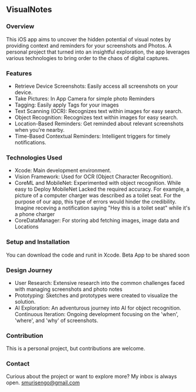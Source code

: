 ## VisualNotes 

### Overview

This iOS app aims to uncover the hidden potential of visual notes by providing context and reminders for your screenshots and Photos. A personal project that turned into an insightful exploration, the app leverages various technologies to bring order to the chaos of digital captures.

### Features

- Retrieve Device Screenshots: Easily access all screenshots on your device.
- Take Pictures: In App Camera for simple photo Reminders
- Tagging: Easily apply Tags for your images
- Text Scanning (OCR): Recognizes text within images for easy search.
- Object Recognition: Recognizes text within images for easy search.
- Location-Based Reminders: Get reminded about relevant screenshots when you're nearby.
- Time-Based Contextual Reminders: Intelligent triggers for timely notifications.

### Technologies Used

- Xcode: Main development environment.
- Vision Framework: Used for OCR (Object Character Recognition).
- CoreML and MobileNet: Experimented with object recognition. While easy to Deploy MobileNet Lacked the required accuracy. For example, a picture of a computer charger was described as a toilet seat. For the purpose of our app, this type of errors would hinder the credibility. Imagine receving a notification saying "Hey this is a toilet seat" while it's a phone charger
- CoreDataManager: For storing abd fetching images, image data and Locations

### Setup and Installation

You can download the code and runit in Xcode. Beta App to be shared soon

### Design Journey

- User Research: Extensive research into the common challenges faced with managing screenshots and photo notes
- Prototyping: Sketches and prototypes were created to visualize the solution.
- AI Exploration: An adventurous journey into AI for object recognition.
Continuous Iteration: Ongoing development focusing on the 'when', 'where', and 'why' of screenshots.

### Contribution

This is a personal project, but contributions are welcome. 

### Contact

Curious about the project or want to explore more? My inbox is always open. smurisengo@gmail.com
